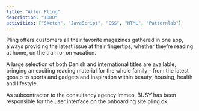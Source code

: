 ```yaml
---
title: "Aller Pling"
description: "TODO"
activities: ["Sketch", "JavaScript", "CSS", "HTML", "Patternlab"]
---
```


Pling offers customers all their favorite magazines gathered in one app, always providing the latest issue at their fingertips, whether they’re reading at home, on the train or on vacation.

A large selection of both Danish and international titles are available, bringing an exciting reading material for the whole family - from the latest gossip to sports and gadgets and inspiration within beauty, housing, health and lifestyle.

As subcontractor to the consultancy agency Immeo, BUSY has been responsible for the user interface on the onboarding site pling.dk